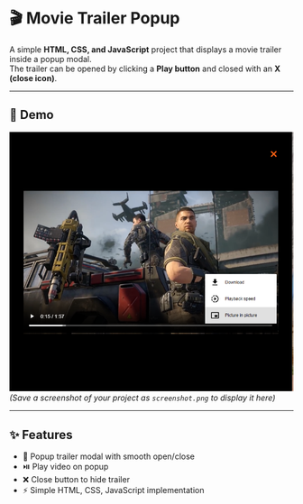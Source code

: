 # 🎬 Movie Trailer Popup

A simple **HTML, CSS, and JavaScript** project that displays a movie trailer inside a popup modal.  
The trailer can be opened by clicking a **Play button** and closed with an **X (close icon)**.

---

## 🚀 Demo
![Movie Trailer Screenshot](screenshot.png)  
*(Save a screenshot of your project as `screenshot.png` to display it here)*


---

## ✨ Features
- 🎥 Popup trailer modal with smooth open/close
- ⏯️ Play video on popup
- ❌ Close button to hide trailer
- ⚡ Simple HTML, CSS, JavaScript implementation


